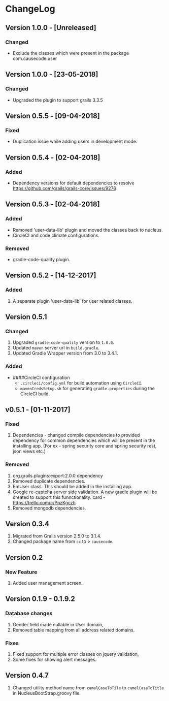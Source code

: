 # ChangeLog

## Version 1.0.0 - [Unreleased]
### Changed
- Exclude the classes which were present in the package com.causecode.user

## Version 1.0.0 - [23-05-2018]
### Changed
- Upgraded the plugin to support grails 3.3.5

## Version 0.5.5 - [09-04-2018]

### Fixed
- Duplication issue while adding users in development mode.

## Version 0.5.4 - [02-04-2018]

### Added
- Dependency versions for default dependencies to resolve https://github.com/grails/grails-core/issues/9276

## Version 0.5.3 - [02-04-2018]

### Added
- Removed 'user-data-lib' plugin and moved the classes back to nucleus.
- CircleCI and code climate configurations.

### Removed
- gradle-code-quality plugin.

## Version 0.5.2 - [14-12-2017]

### Added
1. A separate plugin 'user-data-lib' for user related classes.

## Version 0.5.1

### Changed
1. Upgraded `gradle-code-quality` version to `1.0.0`.
2. Updated `maven` server url in `build.gradle`.
3. Updated Gradle Wrapper version from 3.0 to 3.4.1.

### Added
* ####CircleCI configuration
    -  `.circleci/config.yml` for build automation using `CircleCI`.
    - `mavenCredsSetup.sh` for generating `gradle.properties` during the CircleCI build.

## v0.5.1 - [01-11-2017]

### Fixed
1. Dependencies - changed compile dependencies to provided dependency for common dependencies which will be
present in the installing app. (For ex - spring security core and spring security rest, json views etc.)

### Removed
1. org.grails.plugins:export:2.0.0 dependency
2. Removed duplicate dependencies.
3. EmUser class. This should be added in the installing app.
4. Google re-captcha server side validation. A new gradle plugin will be created to support this funnctionality.
card - https://trello.com/c/PpzKgczh
5. Removed mongodb dependencies.

## Version 0.3.4
1. Migrated from Grails version 2.5.0 to 3.1.4.
2. Changed package name from `cc` to > `causecode`.

## Version 0.2

### New Feature

1. Added user management screen.

## Version 0.1.9 - 0.1.9.2

### Database changes

1. Gender field made nullable in User domain,
2. Removed table mapping from all address related domains.

### Fixes

1. Fixed support for multiple error classes on jquery validation,
2. Some fixes for showing alert messages.

## Version 0.4.7
1. Changed utility method name from `camelCaseToTile` to `camelCaseToTitle` in NucleusBootStrap.groovy file.
